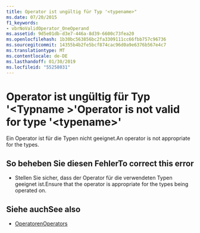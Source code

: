 ```yaml
---
title: Operator ist ungültig für Typ '<typename>"
ms.date: 07/20/2015
f1_keywords:
- vbrNoValidOperator_OneOperand
ms.assetid: 9d5e01db-d3e7-446a-8d39-6600c73fea20
ms.openlocfilehash: 1b30bc563856bc2fa3309111cc66fbb757c96736
ms.sourcegitcommit: 14355b4b2fe5bcf874cac96d0a9e6376b567e4c7
ms.translationtype: MT
ms.contentlocale: de-DE
ms.lasthandoff: 01/30/2019
ms.locfileid: "55258031"
---
```

# <a name="operator-is-not-valid-for-type-typename"></a><span data-ttu-id="07416-102">Operator ist ungültig für Typ '\<Typname >'</span><span class="sxs-lookup"><span data-stu-id="07416-102">Operator is not valid for type '\<typename>'</span></span>
<span data-ttu-id="07416-103">Ein Operator ist für die Typen nicht geeignet.</span><span class="sxs-lookup"><span data-stu-id="07416-103">An operator is not appropriate for the types.</span></span>  
  
## <a name="to-correct-this-error"></a><span data-ttu-id="07416-104">So beheben Sie diesen Fehler</span><span class="sxs-lookup"><span data-stu-id="07416-104">To correct this error</span></span>  
  
-   <span data-ttu-id="07416-105">Stellen Sie sicher, dass der Operator für die verwendeten Typen geeignet ist.</span><span class="sxs-lookup"><span data-stu-id="07416-105">Ensure that the operator is appropriate for the types being operated on.</span></span>  
  
## <a name="see-also"></a><span data-ttu-id="07416-106">Siehe auch</span><span class="sxs-lookup"><span data-stu-id="07416-106">See also</span></span>
- [<span data-ttu-id="07416-107">Operatoren</span><span class="sxs-lookup"><span data-stu-id="07416-107">Operators</span></span>](../../visual-basic/language-reference/operators/index.md)
